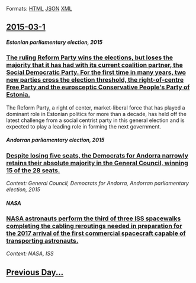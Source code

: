 
Formats: [HTML](2015/03/1/index.html)  [JSON](2015/03/1/index.json)  [XML](2015/03/1/index.xml)  

## [2015-03-1](/news/2015/03/1/index.md)

##### Estonian parliamentary election, 2015
### [The ruling Reform Party wins the elections, but loses the majority that it has had with its current coalition partner, the Social Democratic Party. For the first time in many years, two new parties cross the election threshold, the right-of-centre Free Party and the eurosceptic Conservative People's Party of Estonia. ](/news/2015/03/1/the-ruling-reform-party-wins-the-elections-but-loses-the-majority-that-it-has-had-with-its-current-coalition-partner-the-social-democratic.md)
The Reform Party, a right of center, market-liberal force that has played a dominant role in Estonian politics for more than a decade, has held off the latest challenge from a social centrist party in this general election and is expected to play a leading role in forming the next government.

##### Andorran parliamentary election, 2015
### [Despite losing five seats, the Democrats for Andorra narrowly retains their absolute majority in the General Council, winning 15 of the 28 seats. ](/news/2015/03/1/despite-losing-five-seats-the-democrats-for-andorra-narrowly-retains-their-absolute-majority-in-the-general-council-winning-15-of-the-28-s.md)
_Context: General Council, Democrats for Andorra, Andorran parliamentary election, 2015_

##### NASA
### [NASA astronauts perform the third of three ISS spacewalks completing the cabling reroutings needed in preparation for the 2017 arrival of the first commercial spacecraft capable of transporting astronauts. ](/news/2015/03/1/nasa-astronauts-perform-the-third-of-three-iss-spacewalks-completing-the-cabling-reroutings-needed-in-preparation-for-the-2017-arrival-of-th.md)
_Context: NASA, ISS_

## [Previous Day...](/news/2015/02/28/index.md)


